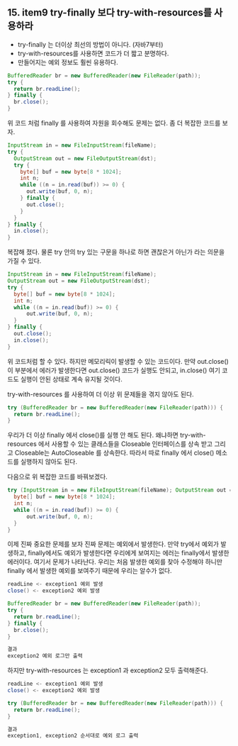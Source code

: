 ## 15. item9 try-finally 보다 try-with-resources를 사용하라

- try-finally 는 더이상 최선의 방법이 아니다. (자바7부터)
- try-with-resources를 사용하면 코드가 더 짧고 분명하다.
- 만들어지는 예외 정보도 훨씬 유용하다.

````java
BufferedReader br = new BufferedReader(new FileReader(path));
try {
  return br.readLine();
} finally {
  br.close();
}
````

위 코드 처럼 finally 를 사용하여 자원을 회수해도 문제는 없다. 
좀 더 복잡한 코드를 보자.
````java
InputStream in = new FileInputStream(fileName);
try {
  OutputStream out = new FileOutputStream(dst);
  try {
    byte[] buf = new byte[8 * 1024];
    int n;
    while ((n = in.read(buf)) >= 0) {
      out.write(buf, 0, n);
    } finally {
      out.close();
    }
  }
} finally {
  in.close();
}
````

복잡해 졌다. 물론 try 안의 try 있는 구문을 하나로 하면 괜찮은거 아닌가 라는 의문을 가질 수 있다.
````java
InputStream in = new FileInputStream(fileName);
OutputStream out = new FileOutputStream(dst);
try {
  byte[] buf = new byte[8 * 1024];
  int n;
  while ((n = in.read(buf)) >= 0) {
      out.write(buf, 0, n);
  }
} finally {
  out.close();
  in.close();
}
````

위 코드처럼 할 수 있다.
하지만 메모리릭이 발생할 수 있는 코드이다.
만약 out.close() 이 부분에서 에러가 발생한다면 out.close() 코드가 실행도 안되고, in.close() 여기 코드도 실행이 안된 상태로 계속 유지될 것이다.

try-with-resources 를 사용하여 더 이상 위 문제들을 겪지 않아도 된다.
````java
try (BufferedReader br = new BufferedReader(new FileReader(path))) {
  return br.readLine();
}
````

우리가 더 이상 finally 에서 close()를 실행 안 해도 된다.
왜냐하면 try-with-resources 에서 사용할 수 있는 클래스들을 Closeable 인터페이스를 상속 받고 
그리고 Closeable는 AutoCloseable 를 상속한다.
따라서 따로 finally 에서 close() 메소드를 실행하지 않아도 된다.

다음으로 위 복잡한 코드를 바꿔보겠다.
````java
try (InputStream in = new FileInputStream(fileName); OutputStream out = new FileOutputStream(dst)) {
  byte[] buf = new byte[8 * 1024];
  int n;
  while ((n = in.read(buf)) >= 0) {
      out.write(buf, 0, n);
  }
}
````

이제 진짜 중요한 문제를 보자
진짜 문제는 예외에서 발생한다.
만약 try에서 예외가 발생하고, finally에서도 예외가 발생한다면 우리에게 보여지는 에러는 finally에서 발생한 에러이다.
여기서 문제가 나타난다.
우리는 처음 발생한 예외를 찾아 수정해야 하니만 finally 에서 발생한 예외를 보여주기 때문에 우리는 알수가 없다.

````java
readLine <- exception1 예외 발생
close() <- exception2 예외 발생

BufferedReader br = new BufferedReader(new FileReader(path));
try {
  return br.readLine();
} finally {
  br.close();
}

결과
exception2 예외 로그만 출력
````

하지만 try-with-resources 는 exception1 과 exception2 모두 출력해준다.

````java
readLine <- exception1 예외 발생
close() <- exception2 예외 발생

try (BufferedReader br = new BufferedReader(new FileReader(path))) {
  return br.readLine();
}

결과
exception1, exception2 순서대로 예외 로그 출력
````

